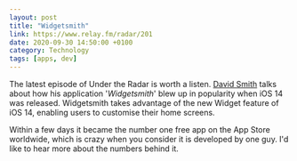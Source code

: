 ```yaml
--- 
layout: post 
title: "Widgetsmith" 
link: https://www.relay.fm/radar/201
date: 2020-09-30 14:50:00 +0100 
category: Technology 
tags: [apps, dev] 
--- 
```


The latest episode of Under the Radar is worth a listen. [David Smith][underscore] talks about how his application '_Widgetsmith_' blew up in popularity when iOS 14 was released. Widgetsmith takes advantage of the new Widget feature of iOS 14, enabling users to customise their home screens. 

Within a few days it became the number one free app on the App Store worldwide, which is crazy when you consider it is developed by one guy. I'd like to hear more about the numbers behind it.

[underscore]:https://david-smith.org/
